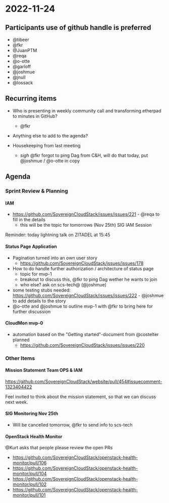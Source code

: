 # 2022-11-24
## Participants  use of github handle is preferred
* @tibeer
* @fkr
* @JuanPTM
* @reqa
* @o-otte
* @garloff
* @joshmue
* @jnull
* @lossack

## Recurring items
* Who is presenting in weekly community call and transforming etherpad to minutes in GitHub?
   * @fkr
* Anything else to add to the agenda?

* Housekeeping from last meeting
  * *sigh* @fkr forgot to ping Dag from C&H, will do that today, put @joshmue / @o-otte in copy


## Agenda

### Sprint Review & Planning 

#### IAM

* https://github.com/SovereignCloudStack/issues/issues/221 - @reqa to fill in the details
  * this will be the topic for tomorrows (Nov 25th) SIG IAM Session
  
Reminder: today lightning talk on ZITADEL at 15:45 

#### Status Page Application

* Pagination turned into an own user story
  * https://github.com/SovereignCloudStack/issues/issues/178
* How to do handle further authorization / architecture of status page
  * topic for mvp-1
  * breakout to discuss this, @fkr to ping Dag wether he wants to join
  * who else? ask on scs-tech@ (@joshmue)
* some testing stubs needed: https://github.com/SovereignCloudStack/issues/issues/222 - @joshmue to add details to the story
* @o-otte and @joshmue to outline mvp-1 with @fkr to bring here for further discussion

#### CloudMon mvp-0

* automation based on the "Getting started"-document from @costelter planned
  * https://github.com/SovereignCloudStack/issues/issues/220

### Other Items

#### Mission Statement Team OPS & IAM

https://github.com/SovereignCloudStack/website/pull/454#issuecomment-1323404422

Feel invited to think about the mission statement, so that we can discuss next week.

#### SIG Monitoring Nov 25th

* Will be cancelled tomorrow, @fkr to send info to scs-tech

#### OpenStack Health Monitor

@Kurt asks that people please review the open PRs

* https://github.com/SovereignCloudStack/openstack-health-monitor/pull/106
* https://github.com/SovereignCloudStack/openstack-health-monitor/pull/104
* https://github.com/SovereignCloudStack/openstack-health-monitor/pull/102
* https://github.com/SovereignCloudStack/openstack-health-monitor/pull/101

